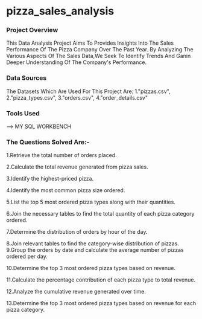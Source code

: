 # pizza_sales_analysis


### Project Overview
This Data Analysis Project Aims To Provides Insights Into The Sales Performance Of The Pizza Company Over The Past Year. By Analyzing The Various Aspects Of The Sales Data,We Seek To Identify Trends And Ganin Deeper Understanding Of The Company's Performance.

### Data Sources 
The Datasets Which Are Used For This Project Are:
1."pizzas.csv",
2."pizza_types.csv",
3."orders.csv",
4."order_details.csv"

### Tools Used

--> MY SQL WORKBENCH 


### The Questions Solved Are:-
1.Retrieve the total number of orders placed.

2.Calculate the total revenue generated from pizza sales.

3.Identify the highest-priced pizza.

4.Identify the most common pizza size ordered.

5.List the top 5 most ordered pizza types along with their quantities.

6.Join the necessary tables to find the total quantity of each pizza category ordered.

7.Determine the distribution of orders by hour of the day.

8.Join relevant tables to find the category-wise distribution of pizzas.
\
9.Group the orders by date and calculate the average number of pizzas ordered per day.

10.Determine the top 3 most ordered pizza types based on revenue.

11.Calculate the percentage contribution of each pizza type to total revenue.

12.Analyze the cumulative revenue generated over time.

13.Determine the top 3 most ordered pizza types based on revenue for each pizza category.

